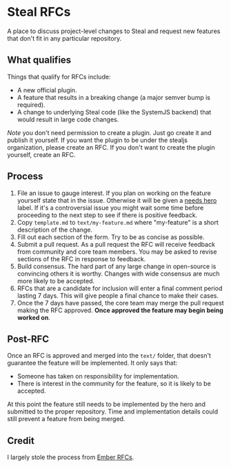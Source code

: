 # Steal RFCs

A place to discuss project-level changes to Steal and request new features that don't fit in any particular repository.

## What qualifies

Things that qualify for RFCs include:

* A new official plugin.
* A feature that results in a breaking change (a major semver bump is required).
* A change to underlying Steal code (like the SystemJS backend) that would result in large code changes.

*Note* you don't need permission to create a plugin. Just go create it and publish it yourself. If you want the plugin to be under the stealjs organization, please create an RFC. If you don't want to create the plugin yourself, create an RFC.

## Process

1. File an issue to gauge interest. If you plan on working on the feature yourself state that in the issue. Otherwise it will be given a [needs hero](https://github.com/stealjs/rfcs/issues?q=is%3Aopen+is%3Aissue+label%3A%22needs+hero%22) label. If it's a controversial issue you might wait some time before proceeding to the next step to see if there is positive feedback.
2. Copy `template.md` to `text/my-feature.md` where "my-feature" is a short description of the change.
3. Fill out each section of the form. Try to be as concise as possible.
4. Submit a pull request. As a pull request the RFC will receive feedback from community and core team members. You may be asked to revise sections of the RFC in response to feedback.
5. Build consensus. The hard part of any large change in open-source is convincing others it is worthy. Changes with wide consensus are much more likely to be accepted.
6. RFCs that are a candidate for inclusion will enter a final comment period lasting 7 days. This will give people a final chance to make their cases.
7. Once the 7 days have passed, the core team may merge the pull request making the RFC approved. **Once approved the feature may begin being worked on**.

## Post-RFC

Once an RFC is approved and merged into the `text/` folder, that doesn't guarantee the feature will be implemented. It only says that:

* Someone has taken on responsibility for implementation.
* There is interest in the community for the feature, so it is likely to be accepted.

At this point the feature still needs to be implemented by the hero and submitted to the proper repository. Time and implementation details could still prevent a feature from being merged.

## Credit

I largely stole the process from [Ember RFCs](https://github.com/emberjs/rfcs).
